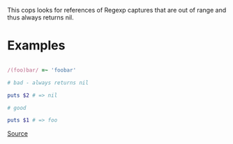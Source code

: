 
This cops looks for references of Regexp captures that are out of range
and thus always returns nil.

# Examples

```ruby

/(foo)bar/ =~ 'foobar'

# bad - always returns nil

puts $2 # => nil

# good

puts $1 # => foo
```

[Source](http://www.rubydoc.info/gems/rubocop/RuboCop/Cop/Lint/OutOfRangeRegexpRef)